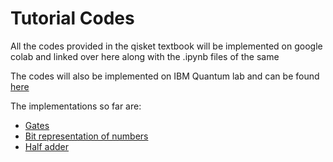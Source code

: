 # Tutorial Codes

All the codes provided in the qisket textbook will be implemented on google colab and linked over here along with the .ipynb files of the same

The codes will also be implemented on IBM Quantum lab and can be found [here](https://lab.quantum-computing.ibm.com/user/63c5a2bffd60a58d9d481f99/lab/workspaces/auto-Z/tree/Qiskit%20Implementations)

The implementations so far are:
* [Gates](https://colab.research.google.com/drive/1aHlHgdpr3tgys7ebBTctRgyAYsIPchX0#scrollTo=rJ-EnFNY3st2)
* [Bit representation of numbers](https://colab.research.google.com/drive/1pRyaiX8e4sCKT_arB5QqYM-LzoASIXZ1#scrollTo=CJjl0eM31D3Z)
* [Half adder](https://colab.research.google.com/drive/1uUwgcpO-4cFXxoNicftogiuqVaWJnv9N#scrollTo=NuYkTSdhxC2c)
